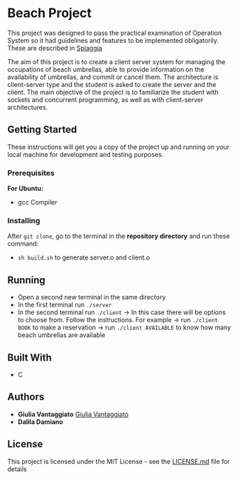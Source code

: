 # Beach Project

This project was designed to pass the practical examination of Operation System so it had guidelines and features to be implemented obligatorily. These are described in [Spiaggia](./Spiaggia.pdf)

The aim of this project is to create a client server system for managing the occupations of beach umbrellas, able to provide information on the availability of umbrellas, and commit or cancel them.
The architecture is client-server type and the student is asked to create the server and the client. The main objective of the project is to familiarize the student with sockets and concurrent programming, as well as with client-server architectures.

## Getting Started

These instructions will get you a copy of the project up and running on your local machine for development and testing purposes. 

### Prerequisites

**For Ubuntu:**

- gcc Compiler

### Installing

After `git clone`, go to the terminal in the **repository directory** and run these command:
- `sh build.sh` to generate server.o and client.o

## Running

- Open a second new terminal in the same directory
- In the first terminal run `./server`
- In the second terminal run `./client` -> In this case there will be options to choose from. Follow the instructions.
    For example -> run `./client BOOK` to make a reservation
                -> run `./client AVAILABLE` to know how many beach umbrellas are available

## Built With
- C 

## Authors

* **Giulia Vantaggiato** [Giulia Vantaggiato](https://github.com/Celian87)
* **Dalila Damiano**

## License

This project is licensed under the MIT License - see the [LICENSE.md](./LICENSE) file for details
